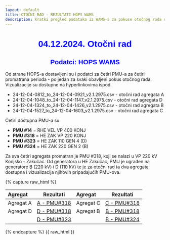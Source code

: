 ```yaml
---
layout: default
title: OTOČNI RAD - REZULTATI HOPS WAMS
description: Kratki pregled podataka iz WAMS-a za pokuse otočnog rada u HE Zakučac
---
```


<h1 style="text-align: center; font-family: Helvetica; color: blue">04.12.2024. Otočni rad</h1>

<h2 style="text-align: center; font-family: Helvetica; color: blue">Podatci: HOPS WAMS</h2>

Od strane HOPS-a dostavljeni su i podatci za četiri PMU-a za četiri promatrana perioda - po 
jedan za svaki obavljeni pokus otočnog rada. Vizualizacije su dostupne na hyperlinkovima ispod.
* 24-12-04-0812_to_24-12-04-0921_v2.1.2975.csv - otočni rad agregata A
* 24-12-04-1048_to_24-12-04-1147_v2.1.2975.csv - otočni rad agregata D
* 24-12-04-1324_to_24-12-04-1426_v2.1.2975.csv - otočni rad agregata B
* 24-12-04-1527_to_24-12-04-1603_v2.1.2975.csv - otočni rad agregata C

Četiri dostupna PMU-a su:
* **PMU #14** = RHE VEL VP 400 KONJ
* **PMU #318** = HE ZAK VP 220 KONJ
* **PMU #323** = HE ZAK 110 GEN 4 (D)
* **PMU #324** = HE ZAK 220 GEN 2 (B)

Za sva četiri agregata promatran je PMU #318, koji se nalazi u VP 220 kV Konjsko - Zakučac.
Od generatora u HE Zakučac, PMU je ugrađen na generatore B (220 kV) i D (110 kV) te je za otočni rad
ta dva agregata dostupna i vizualizacija njihovih pripadajućih PMU-ova.

{% capture raw_html %}
<table>
    <thead>
        <tr>
            <th style="text-align:left">Agregat</th>
            <th style="text-align:center">Rezultati</th>
            <th style="text-align:left">Agregat</th>
            <th style="text-align:center">Rezultati</th>
        </tr>
    </thead>
    <tbody>
        <tr>
            <td style="text-align:left">Agregat A</td>
            <td style="text-align:center"><a href="{{ site.baseurl }}/or-agregata-a-pmu-318/">A - PMU#318</a></td>
            <td style="text-align:left">Agregat C</td>
            <td style="text-align:center"><a href="{{ site.baseurl }}/or-agregata-c-pmu-318/">C - PMU#318</a></td>
        </tr>
        <tr>
            <td style="text-align:left">Agregat D</td>
            <td style="text-align:center"><a href="{{ site.baseurl }}/or-agregata-d-pmu-318/">D - PMU#318</a></td>
            <td style="text-align:left">Agregat B</td>
            <td style="text-align:center"><a href="{{ site.baseurl }}/or-agregata-b-pmu-318/">B - PMU#318</a></td>
        </tr>
        <tr>
            <td style="text-align:left"></td>
            <td style="text-align:center"><a href="{{ site.baseurl }}/or-agregata-d-pmu-323/">D - PMU#323</a></td>
            <td style="text-align:left"></td>
            <td style="text-align:center"><a href="{{ site.baseurl }}/or-agregata-b-pmu-324/">B - PMU#324</a></td>
        </tr>
    </tbody>
</table>
{% endcapture %}
{{ raw_html }}